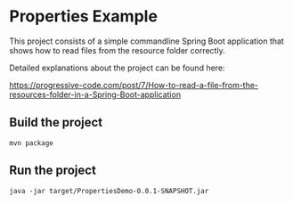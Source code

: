 # Properties Example
This project consists of a simple commandline Spring Boot application that shows how to read files from the resource folder correctly.

Detailed explanations about the project can be found here: 

https://progressive-code.com/post/7/How-to-read-a-file-from-the-resources-folder-in-a-Spring-Boot-application

## Build the project

```
mvn package
```

## Run the project

```
java -jar target/PropertiesDemo-0.0.1-SNAPSHOT.jar
```
